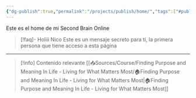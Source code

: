 ```yaml
---
{"dg-publish":true,"permalink":"/projects/publish/home/","tags":["#publish","gardenEntry"]}
---
```


Este es el home de mi Second Brain Online

> [!faq]- Holiii Nico
> Este es un mensaje secreto para tí, la primera persona que tiene acceso a esta página

---
> [!info] Contenido relevante
> [[📥Sources/Course/Finding Purpose and Meaning In Life - Living for What Matters Most/🏠Finding Purpose and Meaning In Life - Living for What Matters Most\|🏠Finding Purpose and Meaning In Life - Living for What Matters Most]]
